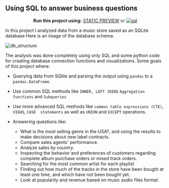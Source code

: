 ## Using SQL to answer business questions


<div align="center">

  **Run this project using:** [STATIC PREVIEW](https://nbviewer.jupyter.org/github/ealvarezj/Data-Science-Portfolio/blob/main/SQL_Projects/SQL_Music_Store/SQL_Music_Store_Project.ipynb) or [![sql](https://mybinder.org/badge_logo.svg)](https://mybinder.org/v2/gh/ealvarezj/Data-Science-Portfolio/main?filepath=SQL_Projects/SQL_Music_Store/SQL_Music_Store_Project.ipynb)

</div>

In this project I analyzed data from a music store saved as an SQLite database  Here is an image of the database schema. 



<!-- <details><summary>CLICK ME</summary>
<p> -->

![db_structure](/DataScience-Portfolio/images/chinook-schema.svg)

<!-- </p>
</details> -->

The analysis was done completely using only SQL and some python code for creating database connection functions and visualizations. Some goals of this project where:

- Querying data from SQlite and parsing the output using `pandas` to a `pandas.DataFrame`.
- Use common SQL methods like `INNER, LEFT JOINS` `Aggregation functions` and `Subqueries`
- Use more advanced SQL methods like `common table expressions (CTE)`, `VIEWS`, `CASE  statements` as well as `UNION` and `EXCEPT` operations. 

- Answering questions like:
  - What is the most selling genre in the USA?, and using the results to make decisions about new label contracts.
  - Compare sales agents' performance.
  - Analyze sales by country.
  - Inspecting the behavior and preferences of customers regarding complete album purchase orders or mixed track orders.
  - Searching for the most common artist for each playlist
  - Finding out how much of the tracks in the store have been bought at least one time, and which have not been bought yet.
  - Look at popularity and revenue based on music audio files format.


<!-- Binder latest URl

https://mybinder.org/v2/gh/ealvarezj/Data-Science-Portfolio/main?filepath=SQL_Projects/SQL_Music_Store/SQL_Music_Store_Project.ipynb


put the path to the file using the main branch

 -->